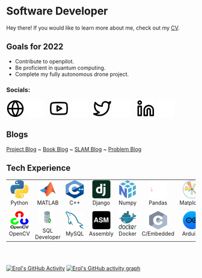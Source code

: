 # Software Developer
Hey there! If you would like to learn more about me, check out my [CV](https://erolgelbul.com).


## Goals for 2022
* Contribute to openpilot.
* Be proficient in quantum computing.
* Complete my fully autonomous drone project.


### Socials:
[![website](./img/globe-light.svg)](https://erolgelbul.com#gh-light-mode-only)
[![website](./img/globe-dark.svg)](https://erolgelbul.com#gh-dark-mode-only)
&nbsp;&nbsp;
[![website](./img/youtube-light.svg)](https://youtube.com/erolgelbul#gh-light-mode-only)
[![website](./img/youtube-dark.svg)](https://youtube.com/erolgelbul#gh-dark-mode-only)
&nbsp;&nbsp;
[![website](./img/twitter-light.svg)](https://twitter.com/erolgelbul#gh-light-mode-only)
[![website](./img/twitter-dark.svg)](https://twitter.com/erolgelbul#gh-dark-mode-only)
&nbsp;&nbsp;
[![website](./img/linkedin-light.svg)](https://linkedin.com/in/erolgelbul#gh-light-mode-only)
[![website](./img/linkedin-dark.svg)](https://linkedin.com/in/erolgelbul#gh-dark-mode-only)
&nbsp;&nbsp;


## Blogs
[Project Blog](https://erolgelbul.com/project-blog) ~ [Book Blog](https://erolgelbul.com/book-blog) ~ [SLAM Blog](https://erolgelbul.com/slam-blog) ~ [Problem Blog](https://erolgelbul.com/problem-blog)
<br>
<h2 align="left" id="macropower-tech">Tech Experience</h2>
<table>
  <tr>
    <td align="center" width="96">
      <a href="https://www.python.org/">
        <img src="./img/tech/python.svg" width="48" height="48" alt="Python" />
      </a>
      <br>Python
    </td>
    <td align="center" width="96">
      <a href="https://uk.mathworks.com/products/matlab.html">
        <img src="./img/tech/matlab.svg" width="48" height="48" alt="Python" />
      </a>
      <br>MATLAB
    </td>
    <td align="center" width="96">
      <a href="https://www.cplusplus.com/">
        <img src="./img/tech/cpp.svg" width="48" height="48" alt="C++" />
      </a>
      <br>C++
    </td>
    <td align="center" width="96">
      <a href="https://www.djangoproject.com/">
        <img src="./img/tech/django.svg" width="48" height="48" alt="Django" />
      </a>
      <br>Django
    </td>
    <td align="center" width="96">
      <a href="https://numpy.org/">
        <img src="./img/tech/numpy.svg" width="48" height="48" alt="Numpy" />
      </a>
      <br>Numpy
    </td>
    <td align="center" width="96">
      <a href="https://pandas.pydata.org/">
        <img src="./img/tech/pandas.svg" width="48" height="48" alt="Pandas" />
      </a>
      <br>Pandas
    </td>
    <td align="center" width="96">
      <a href="https://matplotlib.org/" >
        <img src="./img/tech/matplotlib.svg" width="48" height="48" alt="React" />
      </a>
      <br>Matplotlib
    </td>
    <td align="center" width="96">
      <a href="https://scikit-learn.org/stable/">
        <img src="./img/tech/scikit.svg" width="48" height="48" alt="Scikit" />
      </a>
      <br>Scikit
    </td>
    <td align="center" width="96">
      <a href="https://pytorch.org/">
        <img src="./img/tech/pytorch2.svg" width="48" height="48" alt="PyTorch" />
      </a>
      <br>PyTorch
    </td>
  </tr>
  <tr>
    <td align="center" width="96"> 
      <a href="https://opencv.org/" >
        <img src="./img/tech/opencv.svg" width="48" height="48" alt="OpenCV" />
      </a>
      <br>OpenCV
    </td>
    <td align="center" width="96">
      <a href="https://www.oracle.com/database/technologies/appdev/sqldeveloper-landing.html" >
        <img src="./img/tech/sqldeveloper.svg" width="48" height="48" alt="SQL Developer" />
      </a>
      <br>SQL Developer
    </td>
    <td align="center"  width="96">
      <a href="https://www.mysql.com/">
        <img src="./img/tech/mysql2.svg" width="48" height="48" alt="MySQL" />
      </a>
      <br>MySQL
    </td>
    <td align="center"  width="96">
      <a href="https://git-scm.com/">
        <img src="./img/tech/asm.svg" width="48" height="48" alt="ASM" />
      </a>
      <br>Assembly 
    </td>
    <td align="center" width="96">
      <a href="https://www.docker.com/">
        <img src="./img/tech/docker.svg" width="48" height="48" alt="Docker" />
      </a>
      <br>Docker
    </td>
    <td align="center"  width="96">
      <a href="https://www.linux.org/">
        <img src="./img/tech/c.svg" width="48" height="48" alt="C" />
      </a>
      <br>C/Embedded
    </td>
    <td align="center" width="96">
      <a href="https://www.arduino.cc/" >
        <img src="./img/tech/arduino2.svg" width="48" height="48" alt="Arduino" />
      </a>
      <br>Arduino
    </td>
    <td align="center" width="96">
      <a href="https://www.microsoft.com/en-us/microsoft-365/excel" >
        <img src="./img/tech/java.svg" width="48" height="48" alt="Java" />
      </a>
      <br>Java
    </td>
    <td align="center" width="96">
      <a href="https://www.vim.org/" >
        <img src="./img/tech/vim.svg" width="48" height="48" alt="Vim" />
      </a>
      <br>Vim
    </td>
  </tr>
</table>

<br />
<br />

</details>

[website]: https://erolgelbul.com
[twitter]: https://twitter.com/ErolGelbul
[youtube]: https://youtube.com/erolgelbul
[linkedin]: https://www.linkedin.com/in/erolgelbul/


[![Erol's GitHub Activity](https://activity-graph.herokuapp.com/graph?username=erolgelbul&theme=react-dark)](https://github.com/erolgelbul/github-readme-activity-graph)
[![Erol's GitHub activity graph](https://github-readme-activity-graph.cyclic.app/graph?username=erolgelbul)](https://github.com/erolgelbul/github-readme-activity-graph)


